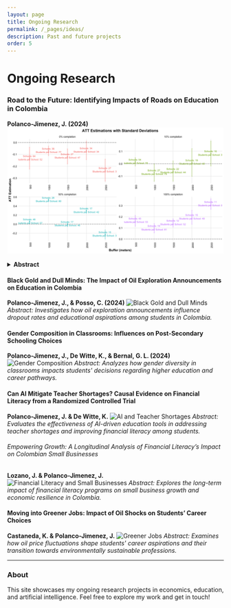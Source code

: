 ```yaml
---
layout: page
title: Ongoing Research
permalink: /_pages/ideas/
description: Past and future projects
order: 5
---
```

 
# Ongoing Research

### Road to the Future: Identifying Impacts of Roads on Education in Colombia
**Polanco-Jimenez, J. (2024)**
<img src="https://raw.githubusercontent.com/polanco-jaime/polanco-jaime.github.io/main/assets/docs/Road%20to%20the%20Future.png" width="600">

<details>
  <summary><strong>Abstract</strong></summary>
  This study examines the impact of Colombia's road concession program on educational outcomes in public schools. Using a staggered difference-in-differences approach, I find that road improvements lead to a significant increase of 0.169 standard deviations in math scores, with the full effect materializing after project completion. Reading scores also show a positive, though less pronounced, trend. These findings are robust to various checks, including alternative estimators and control groups. Additionally, I observe reduced child labor participation and increased higher education pursuit following road improvements. This evidence suggests that Public-Private Partnerships-driven road concession programs can be effective tools for promoting human capital development in developing countries and that policymakers should consider the long-term educational benefits when evaluating infrastructure investments.

</details>

#### Black Gold and Dull Minds: The Impact of Oil Exploration Announcements on Education in Colombia
**Polanco-Jimenez, J., & Posso, C. (2024)**
![Black Gold and Dull Minds](path/to/image2.jpg)
*Abstract: Investigates how oil exploration announcements influence dropout rates and educational aspirations among students in Colombia.*

#### Gender Composition in Classrooms: Influences on Post-Secondary Schooling Choices
**Polanco-Jimenez, J., De Witte, K., & Bernal, G. L. (2024)**
![Gender Composition](path/to/image3.jpg)
*Abstract: Analyzes how gender diversity in classrooms impacts students' decisions regarding higher education and career pathways.*

#### Can AI Mitigate Teacher Shortages? Causal Evidence on Financial Literacy from a Randomized Controlled Trial
**Polanco-Jimenez, J. & De Witte, K.**
![AI and Teacher Shortages](path/to/image4.jpg)
*Abstract: Evaluates the effectiveness of AI-driven education tools in addressing teacher shortages and improving financial literacy among students.*

###### Empowering Growth: A Longitudinal Analysis of Financial Literacy’s Impact on Colombian Small Businesses
**Lozano, J. & Polanco-Jimenez, J.**
![Financial Literacy and Small Businesses](path/to/image5.jpg)
*Abstract: Explores the long-term impact of financial literacy programs on small business growth and economic resilience in Colombia.*

#### Moving into Greener Jobs: Impact of Oil Shocks on Students’ Career Choices
**Castaneda, K. & Polanco-Jimenez, J.**
![Greener Jobs](path/to/image6.jpg)
*Abstract: Examines how oil price fluctuations shape students' career aspirations and their transition towards environmentally sustainable professions.*

---

### About
This site showcases my ongoing research projects in economics, education, and artificial intelligence. Feel free to explore my work and get in touch!